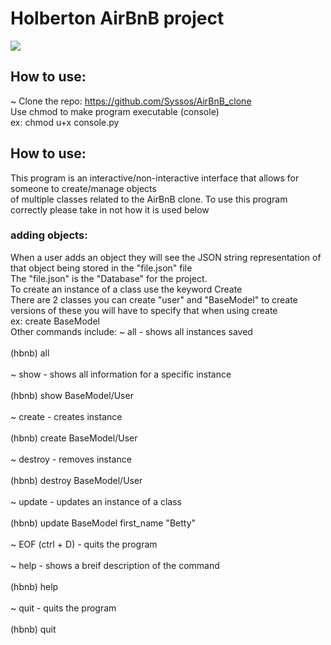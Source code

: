 # Holberton AirBnB project

<img src="https://s3.amazonaws.com/intranet-projects-files/holbertonschool-higher-level_programming+/263/HBTN-hbnb-Final.png"/>

## How to use:
~ Clone the repo:
https://github.com/Syssos/AirBnB_clone
<br>
Use <bold>chmod</bold> to make program executable (console)
<br>
ex: chmod u+x console.py

## How to use:
This program is an interactive/non-interactive interface that allows for someone to create/manage objects <br>
of multiple classes related to the AirBnB clone. To use this program correctly please take in not how it is used below

### adding objects:
When a user adds an object they will see the JSON string representation of that object being stored in the "file.json" file <br>
The "file.json" is the "Database" for the project. <br>
To create an instance of a class use the keyword Create <br>
There are 2 classes you can create "user" and "BaseModel" to create versions of these you will have to specify that when using create <br>
ex: create BaseModel
<br>
Other commands include:
~ all - shows all instances saved <br>
<br>
  (hbnb) all <br>
<br>
~ show - shows all information for a specific instance <br>
<br>
  (hbnb) show BaseModel/User <id number> <br>
<br>
~ create - creates instance <br>
<br>
  (hbnb) create BaseModel/User <br>
<br>
~ destroy - removes instance <br>
<br>
  (hbnb) destroy BaseModel/User <id number><br>
<br>
~ update - updates an instance of a class <br>
<br>
  (hbnb) update BaseModel <id number> first_name "Betty"<br>
<br>
~ EOF (ctrl + D) - quits the program <br>
<br>
~ help - shows a breif description of the command <br>
<br>
  (hbnb) help <command> <br>
<br>
~ quit - quits the program <br>
<br>
  (hbnb) quit <br>
<br>
